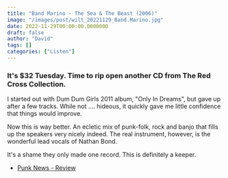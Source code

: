 ```yaml
---
title: "Band Marino - The Sea & The Beast (2006)"
image: "/images/post/wilt_20221129_Band.Marino.jpg"
date: 2022-11-29T00:00:00.0000000
draft: false
author: "David"
tags: []
categories: ["Listen"]
---
```

### It's $32 Tuesday. Time to rip open another CD from The Red Cross Collection.

 I started out with Dum Dum Girls 2011 album, "Only In Dreams", but gave up after a few tracks. While not .... hideous, it quickly gave me little confidence that things would improve.

 Now this is way better. An ecletic mix of punk-folk, rock and banjo that fills up the speakers very nicely indeed. The real instrument, however, is the wonderful lead vocals of Nathan Bond.

 It's a shame they only made one record. This is definitely a keeper.

-  [Punk News - Review](https://www.punknews.org/review/6512/band-marino-the-sea-and-the-beast)